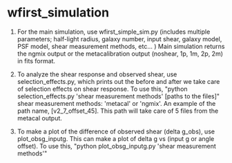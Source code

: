 # wfirst_simulation

1. For the main simulation, use wfirst_simple_sim.py (includes multiple parameters; half-light radius, galaxy number,
   input shear, galaxy model, PSF model, shear measurement methods, etc... )
   Main simulation returns the ngmix output or the metacalibration output (noshear, 1p, 1m, 2p, 2m) in fits format. 

2. To analyze the shear response and observed shear, use selection_effects.py, which prints out the before and after
   we take care of selection effects on shear response. 
   To use this, "python selection_effects.py 'shear measurement methods' [paths to the files]"
   shear measurement methods: 'metacal' or 'ngmix'. 
   An example of the path name, [v2_7_offset_45]. This path will take care of 5 files from the metacal output. 

3. To make a plot of the difference of observed shear (delta g_obs), use plot_obsg_inputg. This can make a plot of 
   delta g vs (input g or angle offset).
   To use this, "python plot_obsg_inputg.py 'shear measurement methods'"
